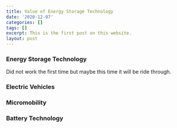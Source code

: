 ```yaml
---
title: Value of Energy Storage Technology
date: '2020-12-07'
categories: []
tags: []
excerpt: This is the first post on this website.
layout: post
---
```

### Energy Storage Technology
Did not work the first time but maybe this time it will be ride through.

### Electric Vehicles


### Micromobility


### Battery Technology
